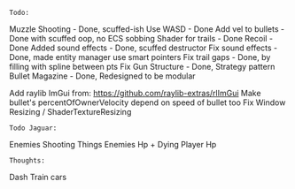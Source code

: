 	Todo:

Muzzle Shooting		- Done, scuffed-ish
Use WASD			- Done
Add vel to bullets	- Done with scuffed oop, no ECS sobbing
Shader for trails	- Done
Recoil				- Done
Added sound effects	- Done, scuffed destructor
Fix sound effects	- Done, made entity manager use smart pointers
Fix trail gaps		- Done, by filling with spline between pts
Fix Gun Structure	- Done, Strategy pattern
Bullet Magazine		- Done, Redesigned to be modular


Add raylib ImGui from: https://github.com/raylib-extras/rlImGui
Make bullet's percentOfOwnerVelocity depend on speed of bullet too
Fix Window Resizing / ShaderTextureResizing

	Todo Jaguar:
Enemies Shooting Things
Enemies Hp + Dying
Player Hp


	Thoughts:

Dash
Train cars
